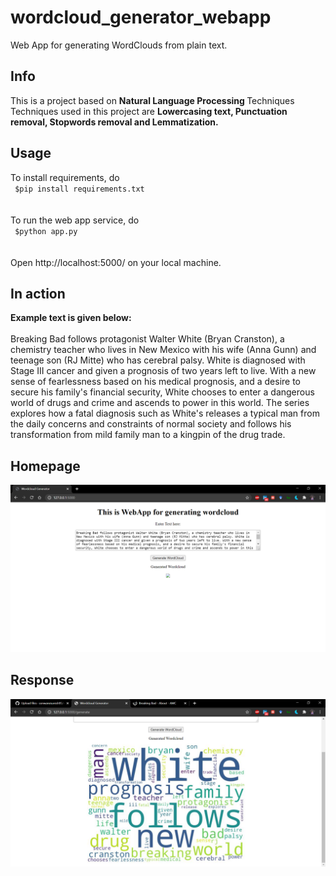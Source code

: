 # wordcloud_generator_webapp
Web App for generating WordClouds from plain text.
## Info
This is a project based on <b> Natural Language Processing </b>Techniques<br>
Techniques used in this project are <b>Lowercasing text, Punctuation removal, Stopwords removal and Lemmatization.</b>
## Usage
To install requirements, do<br>
<code>
  $pip install requirements.txt
</code><br><br>
To run the web app service, do<br>
<code>
  $python app.py
</code><br><br>
Open http://localhost:5000/ on your local machine.
## In action
<b>Example text is given below:</b><br><br> Breaking Bad follows protagonist Walter White (Bryan Cranston), a chemistry teacher who lives in New Mexico with his wife (Anna Gunn) and teenage son (RJ Mitte) who has cerebral palsy. White is diagnosed with Stage III cancer and given a prognosis of two years left to live. With a new sense of fearlessness based on his medical prognosis, and a desire to secure his family's financial security, White chooses to enter a dangerous world of drugs and crime and ascends to power in this world. The series explores how a fatal diagnosis such as White's releases a typical man from the daily concerns and constraints of normal society and follows his transformation from mild family man to a kingpin of the drug trade.
## Homepage
![](https://github.com/sonwanesuresh95/wordcloud_generator_webapp/blob/master/generated_wc.png "homepage")
## Response
![](https://github.com/sonwanesuresh95/wordcloud_generator_webapp/blob/master/Wordcloud%20Generator.png "wordcloud")

